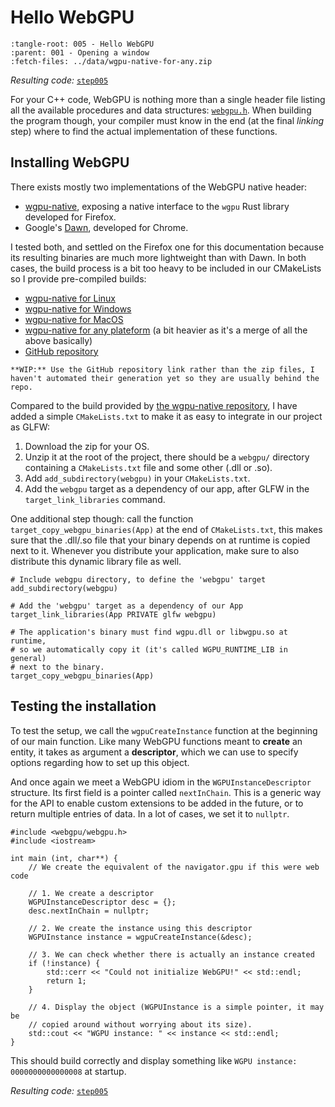 Hello WebGPU
============

```{lit-setup}
:tangle-root: 005 - Hello WebGPU
:parent: 001 - Opening a window
:fetch-files: ../data/wgpu-native-for-any.zip
```

*Resulting code:* [`step005`](https://github.com/eliemichel/LearnWebGPU-Code/tree/step005)

For your C++ code, WebGPU is nothing more than a single header file listing all the available procedures and data structures: [`webgpu.h`](https://github.com/webgpu-native/webgpu-headers/blob/main/webgpu.h). When building the program though, your compiler must know in the end (at the final *linking* step) where to find the actual implementation of these functions.

Installing WebGPU
-----------------

There exists mostly two implementations of the WebGPU native header:

 - [wgpu-native](https://github.com/gfx-rs/wgpu-native), exposing a native interface to the `wgpu` Rust library developed for Firefox.
 - Google's [Dawn](https://dawn.googlesource.com/dawn), developed for Chrome.

I tested both, and settled on the Firefox one for this documentation because its resulting binaries are much more lightweight than with Dawn. In both cases, the build process is a bit too heavy to be included in our CMakeLists so I provide pre-compiled builds:

 - [wgpu-native for Linux](../data/wgpu-native-for-linux.zip)
 - [wgpu-native for Windows](../data/wgpu-native-for-windows.zip)
 - [wgpu-native for MacOS](../data/wgpu-native-for-macos.zip)
 - [wgpu-native for any plateform](../data/wgpu-native-for-any.zip) (a bit heavier as it's a merge of all the above basically)
 - [GitHub repository](https://github.com/eliemichel/WebGPU-distribution/tree/wgpu)

```{important}
**WIP:** Use the GitHub repository link rather than the zip files, I haven't automated their generation yet so they are usually behind the repo.
```

Compared to the build provided by [the wgpu-native repository](https://github.com/gfx-rs/wgpu-native), I have added a simple `CMakeLists.txt` to make it as easy to integrate in our project as GLFW:

 1. Download the zip for your OS.
 2. Unzip it at the root of the project, there should be a `webgpu/` directory containing a `CMakeLists.txt` file and some other (.dll or .so).
 3. Add `add_subdirectory(webgpu)` in your `CMakeLists.txt`.
 4. Add the `webgpu` target as a dependency of our app, after GLFW in the `target_link_libraries` command.

One additional step though: call the function `target_copy_webgpu_binaries(App)` at the end of `CMakeLists.txt`, this makes sure that the .dll/.so file that your binary depends on at runtime is copied next to it. Whenever you distribute your application, make sure to also distribute this dynamic library file as well.

```{lit} CMake, Dependency subdirectories (append)
# Include webgpu directory, to define the 'webgpu' target
add_subdirectory(webgpu)
```

```{lit} CMake, Link libraries (replace)
# Add the 'webgpu' target as a dependency of our App
target_link_libraries(App PRIVATE glfw webgpu)

# The application's binary must find wgpu.dll or libwgpu.so at runtime,
# so we automatically copy it (it's called WGPU_RUNTIME_LIB in general)
# next to the binary.
target_copy_webgpu_binaries(App)
```

Testing the installation
------------------------

To test the setup, we call the `wgpuCreateInstance` function at the beginning of our main function. Like many WebGPU functions meant to **create** an entity, it takes as argument a **descriptor**, which we can use to specify options regarding how to set up this object.

And once again we meet a WebGPU idiom in the `WGPUInstanceDescriptor` structure. Its first field is a pointer called `nextInChain`. This is a generic way for the API to enable custom extensions to be added in the future, or to return multiple entries of data. In a lot of cases, we set it to `nullptr`.

```{lit} C++, file: main.cpp
#include <webgpu/webgpu.h>
#include <iostream>

int main (int, char**) {
	// We create the equivalent of the navigator.gpu if this were web code

    // 1. We create a descriptor
	WGPUInstanceDescriptor desc = {};
    desc.nextInChain = nullptr;

    // 2. We create the instance using this descriptor
	WGPUInstance instance = wgpuCreateInstance(&desc);

    // 3. We can check whether there is actually an instance created
    if (!instance) {
        std::cerr << "Could not initialize WebGPU!" << std::endl;
        return 1;
    }

    // 4. Display the object (WGPUInstance is a simple pointer, it may be
    // copied around without worrying about its size).
	std::cout << "WGPU instance: " << instance << std::endl;
}
```

This should build correctly and display something like `WGPU instance: 0000000000000008` at startup.

*Resulting code:* [`step005`](https://github.com/eliemichel/LearnWebGPU-Code/tree/step005)
